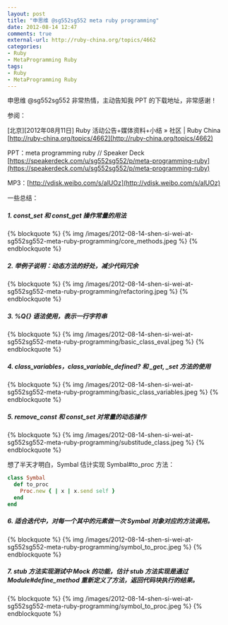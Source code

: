 ```yaml
---
layout: post
title: "申思维 @sg552sg552 meta ruby programming"
date: 2012-08-14 12:47
comments: true
external-url: http://ruby-china.org/topics/4662 
categories: 
- Ruby
- MetaProgramming Ruby
tags: 
- Ruby
- MetaProgramming Ruby
---
```


申思维 @sg552sg552 非常热情，主动告知我 PPT 的下载地址，非常感谢！ 

参阅：

[北京][2012年08月11日] Ruby 活动公告+媒体资料+小结 » 社区 | Ruby China
[http://ruby-china.org/topics/4662](http://ruby-china.org/topics/4662)

PPT：meta programming ruby // Speaker Deck
[https://speakerdeck.com/u/sg552sg552/p/meta-programming-ruby](https://speakerdeck.com/u/sg552sg552/p/meta-programming-ruby)

MP3：[http://vdisk.weibo.com/s/alUOz](http://vdisk.weibo.com/s/alUOz)

一些总结：

<!--more-->

##### 1. const_set 和 const_get 操作常量的用法

{% blockquote %}
{% img /images/2012-08-14-shen-si-wei-at-sg552sg552-meta-ruby-programming/core_methods.jpeg %}
{% endblockquote %}

##### 2. 举例子说明：动态方法的好处，减少代码冗余

{% blockquote %}
{% img /images/2012-08-14-shen-si-wei-at-sg552sg552-meta-ruby-programming/refactoring.jpeg %}
{% endblockquote %}

##### 3. %Q{} 语法使用，表示一行字符串

{% blockquote %}
{% img /images/2012-08-14-shen-si-wei-at-sg552sg552-meta-ruby-programming/basic_class_eval.jpeg %}
{% endblockquote %}

##### 4. class_variables，class_variable_defined? 和 _get, _set 方法的使用

{% blockquote %}
{% img /images/2012-08-14-shen-si-wei-at-sg552sg552-meta-ruby-programming/basic_class_variables.jpeg %}
{% endblockquote %}

##### 5. remove_const 和 const_set 对常量的动态操作

{% blockquote %}
{% img /images/2012-08-14-shen-si-wei-at-sg552sg552-meta-ruby-programming/substitude_class.jpeg %}
{% endblockquote %}

想了半天才明白，Symbal 估计实现 Symbal#to_proc 方法：

``` ruby
class Symbal
  def to_proc
    Proc.new { | x | x.send self }
  end
end
```

##### 6. 适合迭代中，对每一个其中的元素做一次 Symbal 对象对应的方法调用。

{% blockquote %}
{% img /images/2012-08-14-shen-si-wei-at-sg552sg552-meta-ruby-programming/symbol_to_proc.jpeg %}
{% endblockquote %}

##### 7. stub 方法实现测试中 Mock 的功能，估计 stub 方法实现是通过 Module#define_method 重新定义了方法，返回代码块执行的结果。

{% blockquote %}
{% img /images/2012-08-14-shen-si-wei-at-sg552sg552-meta-ruby-programming/symbol_to_proc.jpeg %}
{% endblockquote %}